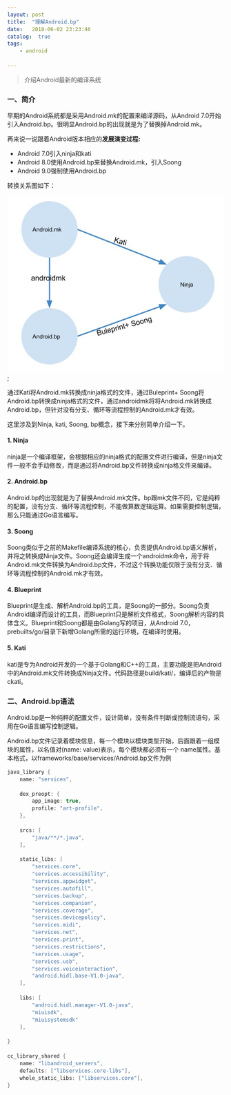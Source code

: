 ```yaml
---
layout: post
title:  "理解Android.bp"
date:   2018-06-02 23:23:46
catalog:  true
tags:
    - android

---
```


> 介绍Android最新的编译系统

### 一、简介

早期的Android系统都是采用Android.mk的配置来编译源码，从Android 7.0开始引入Android.bp。很明显Android.bp的出现就是为了替换掉Android.mk。

再来说一说跟着Android版本相应的**发展演变过程:**

- Android 7.0引入ninja和kati
- Android 8.0使用Android.bp来替换Android.mk，引入Soong
- Android 9.0强制使用Android.bp

转换关系图如下：

![android_build](/images/android_bp/android_build.jpg);

通过Kati将Android.mk转换成ninja格式的文件，通过Buleprint+ Soong将Android.bp转换成ninja格式的文件，通过androidmk将将Android.mk转换成Android.bp，但针对没有分支、循环等流程控制的Android.mk才有效。

这里涉及到Ninja, kati, Soong, bp概念，接下来分别简单介绍一下。

#### 1. Ninja

ninja是一个编译框架，会根据相应的ninja格式的配置文件进行编译，但是ninja文件一般不会手动修改，而是通过将Android.bp文件转换成ninja格文件来编译。

#### 2. Android.bp

Android.bp的出现就是为了替换Android.mk文件。bp跟mk文件不同，它是纯粹的配置，没有分支、循环等流程控制，不能做算数逻辑运算。如果需要控制逻辑，那么只能通过Go语言编写。

#### 3. Soong

Soong类似于之前的Makefile编译系统的核心，负责提供Android.bp语义解析，并将之转换成Ninja文件。Soong还会编译生成一个androidmk命令，用于将Android.mk文件转换为Android.bp文件，不过这个转换功能仅限于没有分支、循环等流程控制的Android.mk才有效。

#### 4. Blueprint

Blueprint是生成、解析Android.bp的工具，是Soong的一部分。Soong负责Android编译而设计的工具，而Blueprint只是解析文件格式，Soong解析内容的具体含义。Blueprint和Soong都是由Golang写的项目，从Android 7.0，prebuilts/go/目录下新增Golang所需的运行环境，在编译时使用。

#### 5. Kati

kati是专为Android开发的一个基于Golang和C++的工具，主要功能是把Android中的Android.mk文件转换成Ninja文件。代码路径是build/kati/，编译后的产物是ckati。

### 二、Android.bp语法

Android.bp是一种纯粹的配置文件，设计简单，没有条件判断或控制流语句，采用在Go语言编写控制逻辑。

Android.bp文件记录着模块信息，每一个模块以模块类型开始，后面跟着一组模块的属性，以名值对(name: value)表示，每个模块都必须有一个 name属性。基本格式，以frameworks/base/services/Android.bp文件为例

```C
java_library {
    name: "services",

    dex_preopt: {
        app_image: true,
        profile: "art-profile",
    },

    srcs: [
        "java/**/*.java",
    ],

    static_libs: [
        "services.core",
        "services.accessibility",
        "services.appwidget",
        "services.autofill",
        "services.backup",
        "services.companion",
        "services.coverage",
        "services.devicepolicy",
        "services.midi",
        "services.net",
        "services.print",
        "services.restrictions",
        "services.usage",
        "services.usb",
        "services.voiceinteraction",
        "android.hidl.base-V1.0-java",
    ],

    libs: [
        "android.hidl.manager-V1.0-java",
        "miuisdk",
        "miuisystemsdk"
    ],

}

cc_library_shared {
    name: "libandroid_servers",
    defaults: ["libservices.core-libs"],
    whole_static_libs: ["libservices.core"],
}
```
